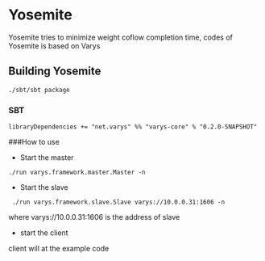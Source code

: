 # Yosemite
Yosemite tries to minimize weight coflow completion time,
codes of Yosemite is based on Varys

## Building Yosemite

```
./sbt/sbt package
```

### SBT
```
libraryDependencies += "net.varys" %% "varys-core" % "0.2.0-SNAPSHOT"
```
###How to use


- Start the master
```
./run varys.framework.master.Master -n
```

- Start the slave
```
 ./run varys.framework.slave.Slave varys://10.0.0.31:1606 -n
```
where varys://10.0.0.31:1606 is the address of slave

- start the client


client will at the example code
